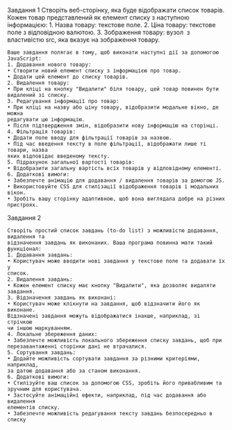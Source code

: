 Завдання 1
    Створіть веб-сторінку, яка буде відображати список товарів. Кожен товар
    представлений як елемент списку з наступною інформацією:
    1. Назва товару: текстове поле.
    2. Ціна товару: текстове поле з відповідною валютою.
    3. Зображення товару: вузол <img> з властивістю src, яка вказує на зображення
    товару.

    Ваше завдання полягає в тому, щоб виконати наступні дії за допомогою JavaScript:
    1. Додавання нового товару:
    • Створити новий елемент списку з інформацією про товар.
    • Додати цей елемент до списку товарів.
    2. Видалення товару:
    • При кліці на кнопку "Видалити" біля товару, цей товар повинен бути
    видалений зі списку.
    3. Редагування інформації про товар:
    • При кліці на назву або ціну товару, відобразити модальне вікно, де можна
    редагувати цю інформацію.
    • Після підтвердження змін, відобразити нову інформацію на сторінці.
    4. Фільтрація товарів:
    • Додати поле вводу для фільтрації товарів за назвою.
    • Під час введення тексту в поле фільтрації, відображати лише ті товари, назва
    яких відповідає введеному тексту.
    5. Підрахунок загальної вартості товарів:
    • Відобразити загальну вартість всіх товарів у відповідному елементі.
    6. Додаткові вимоги:
    • Забезпечте анімацію для додавання / видалення товарів за домогою JS.
    • Використовуйте CSS для стилізації відображення товарів і модальних вікон.
    • Зробіть вашу сторінку адаптивною, щоб вона виглядала добре на різних
    пристроях.

Завдання 2

    Створіть простий список завдань (to-do list) з можливістю додавання, видалення та
    відзначення завдань як виконаних. Ваша програма повинна мати такий функціонал:
    1. Додавання завдань:
    • Користувач може вводити нові завдання у текстове поле та додавати їх у
    список.
    2. Видалення завдань:
    • Кожен елемент списку має кнопку "Видалити", яка дозволяє видаляти
    завдання.
    3. Відзначення завдань як виконані:
    • Користувач може клікнути на завдання, щоб відзначити його як виконане.
    Відзначені завдання можуть відображатися інакше, наприклад, зі стрічкою
    чи іншою маркуванням.
    4. Локальне збереження даних:
    • Забезпечте можливість локального збереження списку завдань, щоб при
    перезавантаженні сторінки дані не втрачалися.
    5. Сортування завдань:
    • Додайте можливість сортувати завдання за різними критеріями, наприклад,
    за датою додавання або за станом виконання.
    6. Додаткові вимоги:
    • Стилізуйте ваш список за допомогою CSS, зробіть його привабливим та
    зручним для користувача.
    • Застосуйте анімаційні ефекти, наприклад, під час додавання або видалення
    елементів списку.
    • Забезпечте можливість редагування тексту завдань безпосередньо в списку